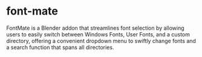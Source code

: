 # font-mate
FontMate is a Blender addon that streamlines font selection by allowing users to easily switch between Windows Fonts, User Fonts, and a custom directory, offering a convenient dropdown menu to swiftly change fonts and a search function that spans all directories.
